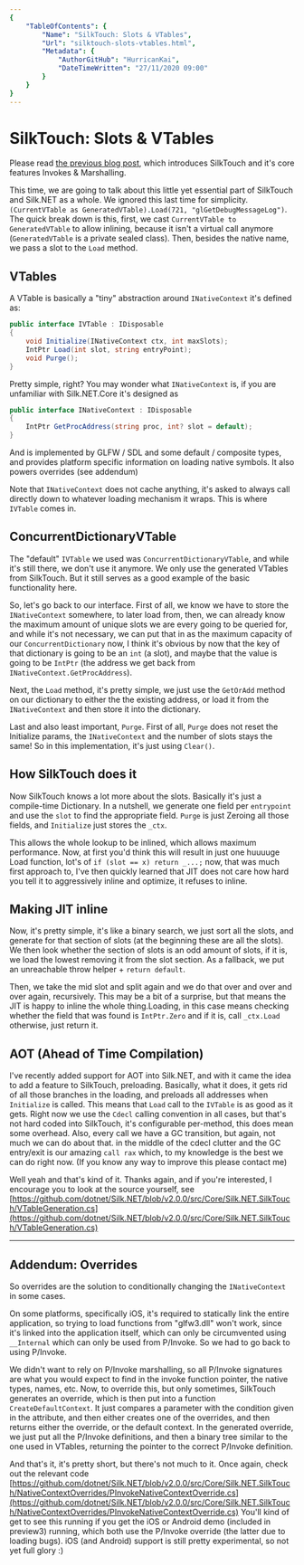 ```yaml
---
{
    "TableOfContents": {
        "Name": "SilkTouch: Slots & VTables",
        "Url": "silktouch-slots-vtables.html",
        "Metadata": {
            "AuthorGitHub": "HurricanKai",
            "DateTimeWritten": "27/11/2020 09:00"
        }
    }
}
---
```


# SilkTouch: Slots & VTables

Please read [the previous blog post](../silktouch-invokes-marshalling.html), which introduces SilkTouch and it's core features Invokes & Marshalling.

This time, we are going to talk about this little yet essential part of SilkTouch and Silk.NET as a whole. We ignored this last time for simplicity. `(CurrentVTable as GeneratedVTable).Load(721, "glGetDebugMessageLog")`.
The quick break down is this, first, we cast `CurrentVTable to GeneratedVTable` to allow inlining, because it isn't a virtual call anymore (`GeneratedVTable` is a private sealed class).
Then, besides the native name, we pass a slot to the `Load` method.

## VTables
A VTable is basically a "tiny" abstraction around `INativeContext` it's defined as:

```cs
public interface IVTable : IDisposable
{
    void Initialize(INativeContext ctx, int maxSlots);
    IntPtr Load(int slot, string entryPoint);
    void Purge();
}
```

Pretty simple, right?
You may wonder what `INativeContext` is, if you are unfamiliar with Silk.NET.Core it's designed as

```cs
public interface INativeContext : IDisposable
{
    IntPtr GetProcAddress(string proc, int? slot = default);
}
```

And is implemented by GLFW / SDL and some default / composite types, and provides platform specific information on loading native symbols. It also powers overrides (see addendum)

Note that `INativeContext` does not cache anything, it's asked to always call directly down to whatever loading mechanism it wraps. This is where `IVTable` comes in.

## ConcurrentDictionaryVTable
The "default" `IVTable` we used was `ConcurrentDictionaryVTable`, and while it's still there, we don't use it anymore. We only use the generated VTables from SilkTouch. But it still serves as a good example of the basic functionality here.

So, let's go back to our interface. First of all, we know we have to store the `INativeContext` somewhere, to later load from, then, we can already know the maximum amount of unique slots we are every going to be queried for, and while it's not necessary, we can put that in as the maximum capacity of our `ConcurrentDictionary` now, I think it's obvious by now that the key of that dictionary is going to be an `int` (a slot), and maybe that the value is going to be `IntPtr` (the address we get back from `INativeContext.GetProcAddress`). 

Next, the `Load` method, it's pretty simple, we just use the `GetOrAdd` method on our dictionary to either the the existing address, or load it from the `INativeContext` and then store it into the dictionary.

Last and also least important, `Purge`. First of all, `Purge` does not reset the Initialize params, the `INativeContext` and the number of slots stays the same! So in this implementation, it's just using `Clear()`.

## How SilkTouch does it

Now SilkTouch knows a lot more about the slots. Basically it's just a compile-time Dictionary. In a nutshell, we generate one field per `entrypoint` and use the `slot` to find the appropriate field. `Purge` is just Zeroing all those fields, and `Initialize` just stores the `_ctx`.

This allows the whole lookup to be inlined, which allows maximum performance. Now, at first you'd think this will result in just one huuuuge Load function, lot's of `if (slot == x) return _...;` now, that was much first approach to, I've then quickly learned that JIT does not care how hard you tell it to aggressively inline and optimize, it refuses to inline.

## Making JIT inline
Now, it's pretty simple, it's like a binary search, we just sort all the slots, and generate for that section of slots (at the beginning these are all the slots). We then look whether the section of slots is an odd amount of slots, if it is, we load the lowest removing it from the slot section. As a fallback, we put an unreachable throw helper + `return default`.

Then, we take the mid slot and split again and we do that over and over and over again, recursively. This may be a bit of a surprise, but that means the JIT is happy to inline the whole thing.Loading, in this case means checking whether the field that was found is `IntPtr.Zero` and if it is, call `_ctx.Load` otherwise, just return it.

## AOT (Ahead of Time Compilation)
I've recently added support for AOT into Silk.NET, and with it came the idea to add a feature to SilkTouch, preloading. Basically, what it does, it gets rid of all those branches in the loading, and preloads all addresses when `Initialize` is called. This means that `Load` call to the `IVTable` is as good as it gets. Right now we use the `Cdecl` calling convention in all cases, but that's not hard coded into SilkTouch, it's configurable per-method, this does mean some overhead. Also, every call we have a GC transition, but again, not much we can do about that. in the middle of the cdecl clutter and the GC entry/exit is our amazing `call rax` which, to my knowledge is the best we can do right now. (If you know any way to improve this please contact me)

Well yeah and that's kind of it. Thanks again, and if you're interested, I encourage you to look at the source yourself, see [https://github.com/dotnet/Silk.NET/blob/v2.0.0/src/Core/Silk.NET.SilkTouch/VTableGeneration.cs](https://github.com/dotnet/Silk.NET/blob/v2.0.0/src/Core/Silk.NET.SilkTouch/VTableGeneration.cs)

---

## Addendum: Overrides
So overrides are the solution to conditionally changing the `INativeContext` in some cases.

On some platforms, specifically iOS, it's required to statically link the entire application, so trying to load functions from "glfw3.dll" won't work, since it's linked into the application itself, which can only be circumvented using `__Internal` which can only be used from P/Invoke.
So we had to go back to using P/Invoke.

We didn't want to rely on P/Invoke marshalling, so all P/Invoke signatures are what you would expect to find in the invoke function pointer, the native types, names, etc.
Now, to override this, but only sometimes, SilkTouch generates an override, which is then put into a function `CreateDefaultContext`. It just compares a parameter with the condition given in the attribute, and then either creates one of the overrides, and then returns either the override, or the default context.
In the generated override, we just put all the P/Invoke definitions, and then a binary tree similar to the one used in VTables, returning the pointer to the correct P/Invoke definition.

And that's it, it's pretty short, but there's not much to it. Once again, check out the relevant code [https://github.com/dotnet/Silk.NET/blob/v2.0.0/src/Core/Silk.NET.SilkTouch/NativeContextOverrides/PInvokeNativeContextOverride.cs](https://github.com/dotnet/Silk.NET/blob/v2.0.0/src/Core/Silk.NET.SilkTouch/NativeContextOverrides/PInvokeNativeContextOverride.cs)
You'll kind of get to see this running if you get the iOS or Android demo (included in preview3) running, which both use the P/Invoke override (the latter due to loading bugs). iOS (and Android) support is still pretty experimental, so not yet full glory :)
